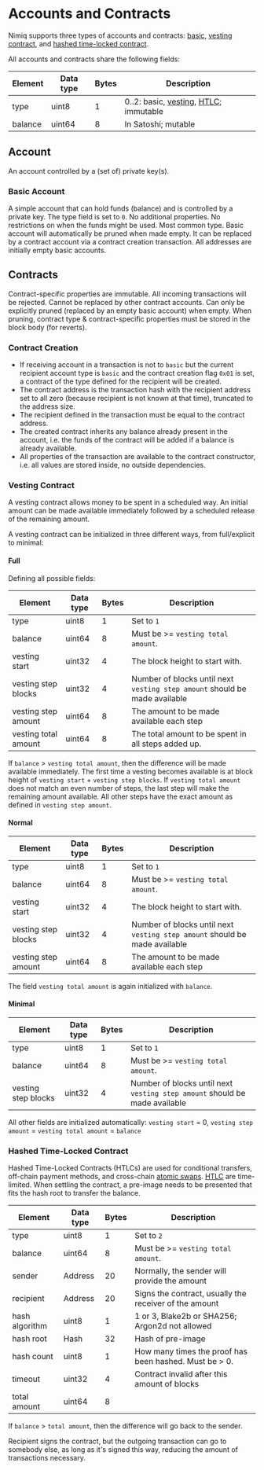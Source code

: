 # Accounts and Contracts

Nimiq supports three types of accounts and contracts: [basic](#basic-account), [vesting contract](#vesting-contract), and [hashed time-locked contract](#hashed-time-locked-contract-htlc).

All accounts and contracts share the following fields:

| Element | Data type    | Bytes | Description                                                                                     |
|---------|--------------|-------|-------------------------------------------------------------------------------------------------|
| type    | uint8        | 1     | 0..2: basic, [vesting](#vesting-contract), [HTLC](#hashed-time-locked-contract-htlc); immutable |
| balance | uint64       | 8     | In Satoshi; mutable                                                                             |

## Account
An account controlled by a (set of) private key(s).

### Basic Account
A simple account that can hold funds (balance) and is controlled by a private key.
The type field is set to `0`. No additional properties.
No restrictions on when the funds might be used. Most common type.
Basic account will automatically be pruned when made empty. It can be replaced by a contract account via a contract creation transaction.
All addresses are initially empty basic accounts.

## Contracts
Contract-specific properties are immutable. All incoming transactions will be rejected.
Cannot be replaced by other contract accounts.
Can only be explicitly pruned (replaced by an empty basic account) when empty. When pruning, contract type & contract-specific properties must be stored in the block body (for reverts).

### Contract Creation
* If receiving account in a transaction is not to `basic` but the current recipient account type is `basic` and the contract creation flag `0x01` is set, a contract of the type defined for the recipient will be created.
* The contract address is the transaction hash with the recipient address set to all zero (because recipient is not known at that time), truncated to the address size.
* The recipient defined in the transaction must be equal to the contract address.
* The created contract inherits any balance already present in the account, i.e. the funds of the contract will be added if a balance is already available.
* All properties of the transaction are available to the contract constructor, i.e. all values are stored inside, no outside dependencies.

### Vesting Contract
A vesting contract allows money to be spent in a scheduled way. An initial amount can be made available immediately followed by a scheduled release of the remaining amount.

A vesting contract can be initialized in three different ways, from full/explicit to minimal:

#### Full
Defining all possible fields:

| Element              | Data type    | Bytes | Description                                                                |
|----------------------|--------------|-------|----------------------------------------------------------------------------|
| type                 | uint8        | 1     | Set to `1`                                                                 |
| balance              | uint64       | 8     | Must be >= `vesting total amount`.                                         |
| vesting start        | uint32       | 4     | The block height to start with.                                            |
| vesting step blocks  | uint32       | 4     | Number of blocks until next `vesting step amount` should be made available |
| vesting step amount  | uint64       | 8     | The amount to be made available each step                                  |
| vesting total amount | uint64       | 8     | The total amount to be spent in all steps added up.                        |

If `balance` > `vesting total amount`, then the difference will be made available immediately.
The first time a vesting becomes available is at block height of `vesting start` + `vesting step blocks`.
If `vesting total amount` does not match an even number of steps, the last step will make the remaining amount available.
All other steps have the exact amount as defined in `vesting step amount`.

#### Normal

| Element              | Data type    | Bytes | Description                                                                |
|----------------------|--------------|-------|----------------------------------------------------------------------------|
| type                 | uint8        | 1     | Set to `1`                                                                 |
| balance              | uint64       | 8     | Must be >= `vesting total amount`.                                         |
| vesting start        | uint32       | 4     | The block height to start with.                                            |
| vesting step blocks  | uint32       | 4     | Number of blocks until next `vesting step amount` should be made available |
| vesting step amount  | uint64       | 8     | The amount to be made available each step                                     |

The field `vesting total amount` is again initialized with `balance`.

#### Minimal

| Element              | Data type    | Bytes | Description                                                                |
|----------------------|--------------|-------|----------------------------------------------------------------------------|
| type                 | uint8        | 1     | Set to `1`                                                                 |
| balance              | uint64       | 8     | Must be >= `vesting total amount`.                                         |
| vesting step blocks  | uint32       | 4     | Number of blocks until next `vesting step amount` should be made available |

All other fields are initialized automatically: `vesting start` = 0, `vesting step amount` = `vesting total amount` = `balance`

### Hashed Time-Locked Contract
Hashed Time-Locked Contracts (HTLCs) are used for conditional transfers, off-chain payment methods, and cross-chain [atomic swaps](https://en.wikipedia.org/wiki/Atomic_swap). [HTLC](https://en.bitcoin.it/wiki/Hashed_Timelock_Contracts) are time-limited. When settling the contract, a pre-image needs to be presented that fits the hash root to transfer the balance.

| Element        | Data type    | Bytes | Description                                    |
|----------------|--------------|-------|------------------------------------------------|
| type           | uint8        | 1     | Set to `2`                                     |
| balance        | uint64       | 8     | Must be >= `vesting total amount`.             |
| sender         | Address      | 20    | Normally, the sender will provide the amount   |
| recipient      | Address      | 20    | Signs the contract, usually the receiver of the amount |
| hash algorithm | uint8        | 1     | 1 or 3, Blake2b or SHA256; Argon2d not allowed |
| hash root      | Hash         | 32    | Hash of pre-image                              |
| hash count     | uint8        | 1     | How many times the proof has been hashed. Must be > 0.       |
| timeout        | uint32       | 4     | Contract invalid after this amount of blocks   |
| total amount   | uint64       | 8     |                                                |

If `balance` > `total amount`, then the difference will go back to the sender.

Recipient signs the contract, but the outgoing transaction can go to somebody else, as long as it's signed this way, reducing the amount of transactions necessary.
